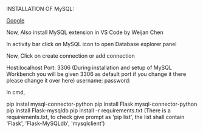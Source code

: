 INSTALLATION OF MySQL:

[Google](https://www.youtube.com/watch?v=u96rVINbAUI)

Now,
Also install MySQL extension in VS Code by Weijan Chen

In activity bar click on MySQL icon to open Database explorer panel

Now,
Click on create connection or add connection

Host:localhost
Port: 3306 (During installation and setup of MySQL Workbench you will be given 3306 as default port if you                change it there please change it over here)
username: <username>
password: <password>

In cmd, 

pip instal mysql-connector-python
pip install Flask mysql-connector-python
pip install Flask-mysqldb
pip install -r requirements.txt
(There is a requirements.txt, to check give prompt as 'pip list', the list shall contain 'Flask', 'Flask-MySQLdb', 'mysqlclient')



